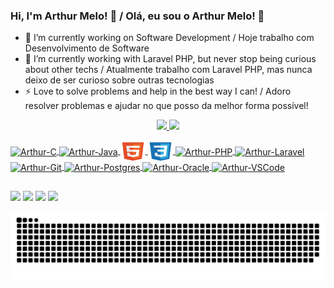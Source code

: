 ### Hi, I'm Arthur Melo! 👋 / Olá, eu sou o Arthur Melo! 👋

- 🔭 I’m currently working on Software Development / Hoje trabalho com Desenvolvimento de Software
- 🌱 I’m currently working with Laravel PHP, but never stop being curious about other techs / Atualmente trabalho com Laravel PHP, mas nunca deixo de ser curioso sobre outras tecnologias
- ⚡ Love to solve problems and help in the best way I can! / Adoro resolver problemas e ajudar no que posso da melhor forma possível!

<div align="center">
  <a href="https://github.com/meloarthur">
  <img height="160em" src="https://github-readme-stats.vercel.app/api?username=meloarthur&show_icons=true&theme=radical&include_all_commits=true&count_private=true"/>
  <img height="160em" src="https://github-readme-stats.vercel.app/api/top-langs/?username=meloarthur&layout=compact&langs_count=7&theme=radical"/>
</div>
  
<div style="display: inline_block"><br>
  <img align="center" alt="Arthur-C" height="30" width="40" src="https://cdn.jsdelivr.net/gh/devicons/devicon/icons/c/c-original.svg">
  <img align="center" alt="Arthur-Java" height="30" width="40" src="https://cdn.jsdelivr.net/gh/devicons/devicon/icons/java/java-original.svg">
  <img align="center" alt="Arthur-HTML" height="30" width="40" src="https://raw.githubusercontent.com/devicons/devicon/master/icons/html5/html5-original.svg">
  <img align="center" alt="Arthur-CSS" height="30" width="40" src="https://raw.githubusercontent.com/devicons/devicon/master/icons/css3/css3-original.svg">
  <img align="center" alt="Arthur-PHP" height="30" width="40"src="https://cdn.jsdelivr.net/gh/devicons/devicon/icons/php/php-original.svg">
  <img align="center" alt="Arthur-Laravel" height="30" width="40" src="https://cdn.jsdelivr.net/gh/devicons/devicon/icons/laravel/laravel-plain-wordmark.svg">
  <img align="center" alt="Arthur-Git" height="30" width="40" src="https://cdn.jsdelivr.net/gh/devicons/devicon/icons/git/git-original.svg">
  <img align="center" alt="Arthur-Postgres" height="30" width="40" src="https://cdn.jsdelivr.net/gh/devicons/devicon/icons/postgresql/postgresql-original.svg">
  <img align="center" alt="Arthur-Oracle" height="30" width="40" src="https://cdn.jsdelivr.net/gh/devicons/devicon/icons/oracle/oracle-original.svg">
  <img align="center" alt="Arthur-VSCode" height="30" width="40" src="https://cdn.jsdelivr.net/gh/devicons/devicon/icons/vscode/vscode-original.svg">
</div>
  
  ##
  
<div>
  <a target="blank" href="https://www.instagram.com/_arthurmelo_"><img target="blank" src="https://img.shields.io/badge/-Instagram-%23E4405F?style=for-the-badge&logo=instagram&logoColor=white"></a>
  <a href="https://discord.gg/z6DYHfGX" target="blank"><img src="https://img.shields.io/badge/Discord-7289DA?style=for-the-badge&logo=discord&logoColor=white" target="blank"></a> 
  <a target="blank" href = "mailto:arthurcaceres@gmail.com"><img target="blank" src="https://img.shields.io/badge/Gmail-D14836?style=for-the-badge&logo=gmail&logoColor=white"></a>
  <a target="blank" href="https://www.linkedin.com/in/arthur-caceres-melo/"><img target="blank" src="https://img.shields.io/badge/-LinkedIn-%230077B5?style=for-the-badge&logo=linkedin&logoColor=white"></a> 

  ![Snake animation](https://github.com/meloarthur/meloarthur/blob/output/github-contribution-grid-snake.svg)
  
  </div>
